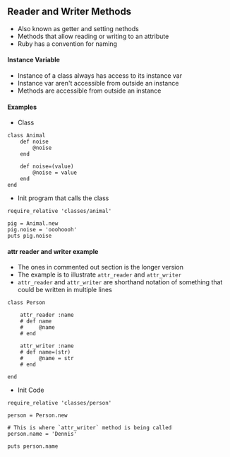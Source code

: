 ## Reader and Writer Methods

* Also known as getter and setting nethods
* Methods that allow reading or writing to an attribute
* Ruby has a convention for naming 

#### Instance Variable 

* Instance of a class always has access to its instance var
* Instance var aren't accessible from outside an instance
* Methods are accessible from outside an instance

#### Examples 

* Class  

```
class Animal 
    def noise
        @noise 
    end 

    def noise=(value)
        @noise = value
    end
end
```

* Init program that calls the class 

```
require_relative 'classes/animal'

pig = Animal.new
pig.noise = 'ooohoooh'
puts pig.noise
```

#### attr reader and writer example 

* The ones in commented out section is the longer version 
* The example is to illustrate `attr_reader` and `attr_writer`
* `attr_reader` and `attr_writer` are shorthand notation of something that could be written in multiple lines 


```
class Person 

    attr_reader :name
    # def name
    #     @name
    # end

    attr_writer :name
    # def name=(str)
    #     @name = str
    # end
    
end
```

* Init Code 

```
require_relative 'classes/person'

person = Person.new

# This is where `attr_writer` method is being called 
person.name = 'Dennis' 

puts person.name
```
